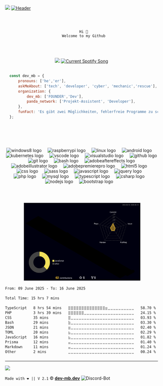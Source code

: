 ![](https://hit.yhype.me/github/profile?user_id=50833616)
[![Header](https://cdn.devmb.app/mb/banner.png "Header")](https://dev-mb.dev/)

<code>
  <div align="center">
  Hi 👋
  Welcome to my Github
  </div>
</code><br>
<br>

<div align="center">
  <img src="https://lanyard.kyrie25.me/api/301367379303333888?hideTimestamp=true" height="140">
  <a href="https://github.com/tthn0/Spotify-Readme">
  <img src="https://github-spotify-readme-iolo4k7r1-dev-mb.vercel.app/api?theme=dark&rainbow=true&scan=true&spin=true" height="140" alt="Current Spotify Song">
</a>
</div><br>

```js
  const dev_mb = {
      pronouns: ['he','er'],
      askMeAbout: ['tech', 'developer', 'cyber', 'mechanic','rescue'],
      organization: {
          dev_mb: ['FOUNDER','Dev'],
          panda_network: ['Projekt-Assistent', 'Developer'],
      },
      funFact: 'Es gibt zwei Möglichkeiten, fehlerfreie Programme zu schreiben; nur die dritte funktioniert!'
  };
```
<br><br>
<div align="center">

  
  <a href="https://discord.com/users/simulatormb"><img src="https://skillicons.dev/icons?i=discord" height="40" alt=""  /></a>
  <img width="12" />
  <a href="https://twitter.com/SimulatorMB"><img src="https://skillicons.dev/icons?i=twitter" height="40" alt=""  /></a>
  <img width="12" />
  <a href="https://codepen.io/dev-mb"><img src="https://skillicons.dev/icons?i=codepen" height="40" alt=""  /></a>

  <img src="https://cdn.jsdelivr.net/gh/devicons/devicon/icons/windows8/windows8-original.svg" height="40" alt="windows8 logo"  />
  <img width="12" />
  <img src="https://skillicons.dev/icons?i=raspberrypi" height="40" alt="raspberrypi logo"  />
  <img width="12" />
  <img src="https://skillicons.dev/icons?i=linux" height="40" alt="linux logo"  />
  <img width="12" />
  <img src="https://cdn.jsdelivr.net/gh/devicons/devicon/icons/android/android-plain-wordmark.svg" height="40" alt="android logo"  />
  <img width="12" />
  <img src="https://skillicons.dev/icons?i=kubernetes" height="40" alt="kubernetes logo"  />
  <img width="12" />

  <img src="https://skillicons.dev/icons?i=vscode" height="40" alt="vscode logo"  />
  <img width="12" />
  <img src="https://skillicons.dev/icons?i=visualstudio" height="40" alt="visualstudio logo"  />
  <img width="12" />  
  <img src="https://skillicons.dev/icons?i=github" height="40" alt="github logo"  />
  <img width="12" />
  <img src="https://skillicons.dev/icons?i=git" height="40" alt="git logo"  />
  <img width="12" />
  <img src="https://skillicons.dev/icons?i=bash" height="40" alt="bash logo"  />
  <img width="12" />
  <img src="https://skillicons.dev/icons?i=ae" height="40" alt="adobeaftereffects logo"  />
  <img width="12" />
  <img src="https://skillicons.dev/icons?i=ai" height="40" alt="adobeillustrator logo"  />
  <img width="12" />
  <img src="https://skillicons.dev/icons?i=pr" height="40" alt="adobepremierepro logo"  />
  <img width="12" />
  

  <img src="https://skillicons.dev/icons?i=html" height="40" alt="html5 logo"  />
  <img width="12" />
  <img src="https://skillicons.dev/icons?i=css" height="40" alt="css logo"  />
  <img width="12" />
  <img src="https://skillicons.dev/icons?i=sass" height="40" alt="sass logo"  />
  <img width="12" />
  <img src="https://skillicons.dev/icons?i=js" height="40" alt="javascript logo"  />
  <img width="12" />
  <img src="https://skillicons.dev/icons?i=jquery" height="40" alt="jquery logo"  />
  <img width="12" />
  <img src="https://skillicons.dev/icons?i=php" height="40" alt="php logo"  />
  <img width="12" /> 
  <img src="https://skillicons.dev/icons?i=mysql" height="40" alt="mysql logo"  />
  <img width="12" />
  <img src="https://skillicons.dev/icons?i=ts" height="40" alt="typescript logo"  />
  <img width="12" />
  <img src="https://skillicons.dev/icons?i=cs" height="40" alt="csharp logo"  />
  <img width="12" />
  <img src="https://skillicons.dev/icons?i=nodejs" height="40" alt="nodejs logo"  />
  <img width="12" />
  <img src="https://skillicons.dev/icons?i=bootstrap" height="40" alt="bootstrap logo"  />
  <img width="12" />
</div>

<br><br>

<div align="center"> 
<img src="https://metrics.lecoq.io/dev-mb?template=classic&base=header%2C%20activity%2C%20community%2C%20repositories%2C%20metadata&base.indepth=false&base.hireable=false&base.skip=false&config.timezone=Europe%2FBerlin" height="255" alt="">
<img src="https://raw.githubusercontent.com/dev-mb/Dev-MB/main/profile-3d-contrib/profile-night-rainbow.svg" height="255" alt="">
</div>

<!--START_SECTION:waka-->

```all_time
From: 09 June 2025 - To: 16 June 2025

Total Time: 15 hrs 7 mins

TypeScript   8 hrs 54 mins   ⣿⣿⣿⣿⣿⣿⣿⣿⣿⣿⣿⣿⣿⣿⣶⣀⣀⣀⣀⣀⣀⣀⣀⣀⣀   58.70 %
PHP          3 hrs 39 mins   ⣿⣿⣿⣿⣿⣿⣀⣀⣀⣀⣀⣀⣀⣀⣀⣀⣀⣀⣀⣀⣀⣀⣀⣀⣀   24.15 %
CSS          35 mins         ⣿⣀⣀⣀⣀⣀⣀⣀⣀⣀⣀⣀⣀⣀⣀⣀⣀⣀⣀⣀⣀⣀⣀⣀⣀   03.93 %
Bash         29 mins         ⣷⣀⣀⣀⣀⣀⣀⣀⣀⣀⣀⣀⣀⣀⣀⣀⣀⣀⣀⣀⣀⣀⣀⣀⣀   03.30 %
JSON         21 mins         ⣶⣀⣀⣀⣀⣀⣀⣀⣀⣀⣀⣀⣀⣀⣀⣀⣀⣀⣀⣀⣀⣀⣀⣀⣀   02.40 %
TOML         20 mins         ⣦⣀⣀⣀⣀⣀⣀⣀⣀⣀⣀⣀⣀⣀⣀⣀⣀⣀⣀⣀⣀⣀⣀⣀⣀   02.29 %
JavaScript   16 mins         ⣦⣀⣀⣀⣀⣀⣀⣀⣀⣀⣀⣀⣀⣀⣀⣀⣀⣀⣀⣀⣀⣀⣀⣀⣀   01.82 %
Prisma       12 mins         ⣤⣀⣀⣀⣀⣀⣀⣀⣀⣀⣀⣀⣀⣀⣀⣀⣀⣀⣀⣀⣀⣀⣀⣀⣀   01.40 %
Markdown     11 mins         ⣤⣀⣀⣀⣀⣀⣀⣀⣀⣀⣀⣀⣀⣀⣀⣀⣀⣀⣀⣀⣀⣀⣀⣀⣀   01.24 %
Other        2 mins          ⣀⣀⣀⣀⣀⣀⣀⣀⣀⣀⣀⣀⣀⣀⣀⣀⣀⣀⣀⣀⣀⣀⣀⣀⣀   00.24 %
```

<!--END_SECTION:waka-->

###

<hr>

[![](https://komarev.com/ghpvc/?style=flat-square&username=dev-mb&color=333333)](https://devmb.app/github)

<code>Made with ❤️ || V 2.1</code>
© <a href="https://dev-mb.dev"><b>dev-mb.dev</b></a> <img alt="Discord-Bot" width="16px" src="https://cdn.devmb.app/page/logo.svg">
